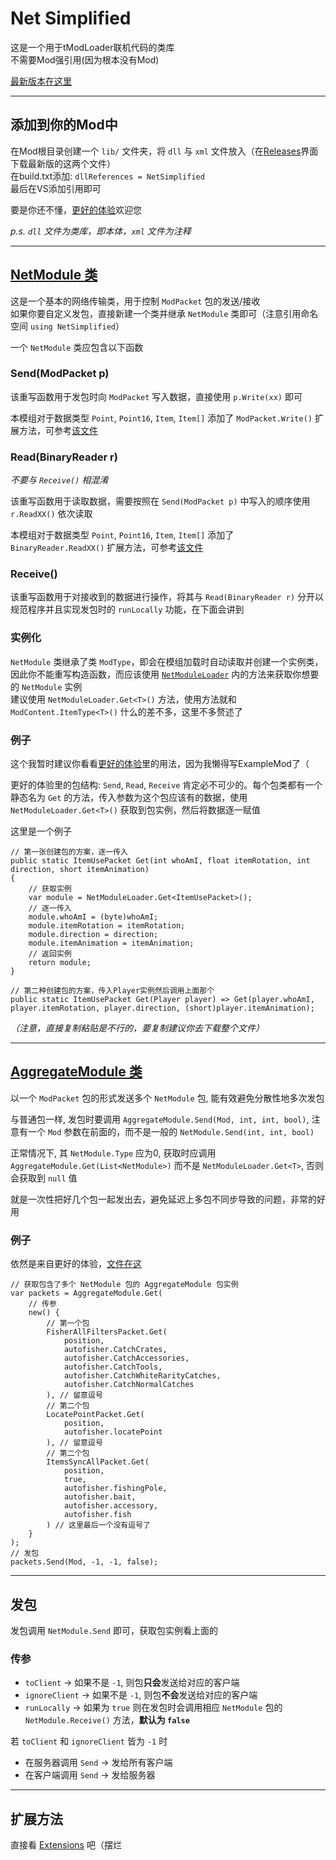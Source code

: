 # Net Simplified
这是一个用于tModLoader联机代码的类库  
不需要Mod强引用(因为根本没有Mod)

[最新版本在这里](https://github.com/Crapsky233/NetSimplified-tModLoader/releases/latest)
***
## 添加到你的Mod中
在Mod根目录创建一个 `lib/` 文件夹，将 `dll` 与 `xml` 文件放入（在[Releases](https://github.com/Crapsky233/NetSimplified-tModLoader/releases/latest)界面下载最新版的这两个文件）  
在build.txt添加: `dllReferences = NetSimplified`  
最后在VS添加引用即可

要是你还不懂，[更好的体验](https://gitee.com/MyGoold/improve-game)欢迎您

*p.s. `dll` 文件为类库，即本体，`xml` 文件为注释*
***
## [NetModule 类](src/NetModule.cs)
这是一个基本的网络传输类，用于控制 `ModPacket` 包的发送/接收  
如果你要自定义发包，直接新建一个类并继承 `NetModule` 类即可（注意引用命名空间 `using NetSimplified`）

一个 `NetModule` 类应包含以下函数

### Send(ModPacket p)
该重写函数用于发包时向 `ModPacket` 写入数据，直接使用 `p.Write(xx)` 即可

本模组对于数据类型 `Point`, `Point16`, `Item`, `Item[]` 添加了 `ModPacket.Write()` 扩展方法，可参考[该文件](src/Extensions.cs)

### Read(BinaryReader r)
*不要与 `Receive()` 相混淆*

该重写函数用于读取数据，需要按照在 `Send(ModPacket p)` 中写入的顺序使用 `r.ReadXX()` 依次读取

本模组对于数据类型 `Point`, `Point16`, `Item`, `Item[]` 添加了 `BinaryReader.ReadXX()` 扩展方法，可参考[该文件](src/Extensions.cs)

### Receive()
该重写函数用于对接收到的数据进行操作，将其与 `Read(BinaryReader r)` 分开以规范程序并且实现发包时的 `runLocally` 功能，在下面会讲到

### 实例化
`NetModule` 类继承了类 `ModType`，即会在模组加载时自动读取并创建一个实例类，因此你不能重写构造函数，而应该使用 [`NetModuleLoader`](src/NetModuleLoader.cs) 内的方法来获取你想要的 `NetModule` 实例  
建议使用 `NetModuleLoader.Get<T>()` 方法，使用方法就和 `ModContent.ItemType<T>()` 什么的差不多，这里不多赘述了

### 例子
这个我暂时建议你看看[更好的体验](https://gitee.com/MyGoold/improve-game/tree/master/Common/Packets)里的用法，因为我懒得写ExampleMod了（

更好的体验里的包结构: `Send`, `Read`, `Receive` 肯定必不可少的。每个包类都有一个静态名为 `Get` 的方法，传入参数为这个包应该有的数据，使用 `NetModuleLoader.Get<T>()` 获取到包实例，然后将数据逐一赋值

这里是一个例子
```CSharp
// 第一张创建包的方案，逐一传入
public static ItemUsePacket Get(int whoAmI, float itemRotation, int direction, short itemAnimation)
{
    // 获取实例
    var module = NetModuleLoader.Get<ItemUsePacket>();
    // 逐一传入
    module.whoAmI = (byte)whoAmI;
    module.itemRotation = itemRotation;
    module.direction = direction;
    module.itemAnimation = itemAnimation;
    // 返回实例
    return module;
}

// 第二种创建包的方案，传入Player实例然后调用上面那个
public static ItemUsePacket Get(Player player) => Get(player.whoAmI, player.itemRotation, player.direction, (short)player.itemAnimation);
```
*（注意，直接复制粘贴是不行的，要复制建议你去下载整个文件）*
***
## [AggregateModule 类](src/AggregateModule.cs)
以一个 `ModPacket` 包的形式发送多个 `NetModule` 包, 能有效避免分散性地多次发包

与普通包一样, 发包时要调用 `AggregateModule.Send(Mod, int, int, bool)`, 注意有一个 `Mod` 参数在前面的，而不是一般的 `NetModule.Send(int, int, bool)`

正常情况下, 其 `NetModule.Type` 应为0, 获取时应调用 `AggregateModule.Get(List<NetModule>)` 而不是 `NetModuleLoader.Get<T>`, 否则会获取到 `null` 值

就是一次性把好几个包一起发出去，避免延迟上多包不同步导致的问题，非常的好用  
### 例子
依然是来自更好的体验，[文件在这](https://gitee.com/MyGoold/improve-game/blob/master/Common/Packets/NetAutofisher/OpenFisherPackets.cs#L46)
```CSharp
// 获取包含了多个 NetModule 包的 AggregateModule 包实例
var packets = AggregateModule.Get(
    // 传参
    new() {
        // 第一个包
        FisherAllFiltersPacket.Get(
            position,
            autofisher.CatchCrates,
            autofisher.CatchAccessories,
            autofisher.CatchTools,
            autofisher.CatchWhiteRarityCatches,
            autofisher.CatchNormalCatches
        ), // 留意逗号
        // 第二个包
        LocatePointPacket.Get(
            position,
            autofisher.locatePoint
        ), // 留意逗号
        // 第二个包
        ItemsSyncAllPacket.Get(
            position,
            true,
            autofisher.fishingPole,
            autofisher.bait,
            autofisher.accessory,
            autofisher.fish
        ) // 这里最后一个没有逗号了
    }
);
// 发包
packets.Send(Mod, -1, -1, false);
```

***
## 发包
发包调用 `NetModule.Send` 即可，获取包实例看上面的  
### 传参
- `toClient` -> 如果不是 `-1`, 则包<b>只会</b>发送给对应的客户端
- `ignoreClient` -> 如果不是 `-1`, 则包<b>不会</b>发送给对应的客户端
- `runLocally` -> 如果为 `true` 则在发包时会调用相应 `NetModule` 包的 `NetModule.Receive()` 方法，<b>默认为 `false`</b>

若 `toClient` 和 `ignoreClient` 皆为 `-1` 时
- 在服务器调用 `Send` -> 发给所有客户端
- 在客户端调用 `Send` -> 发给服务器
***
## 扩展方法
直接看 [Extensions](src/Extensions.cs) 吧（摆烂
